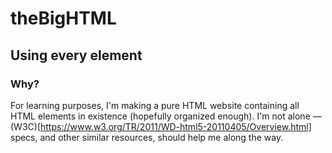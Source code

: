 # theBigHTML
## Using every element
### Why?  

For learning purposes, I'm making a pure HTML website containing all HTML elements in existence (hopefully organized enough). I'm not alone — (W3C)[https://www.w3.org/TR/2011/WD-html5-20110405/Overview.html] specs, and other similar resources, should help me along the way.